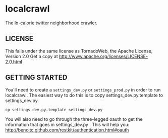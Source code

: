   
localcrawl
========    

The lo-calorie twitter neighborhood crawler.


LICENSE
-------

This falls under the same license as TornadoWeb,
the Apache License, Version 2.0
Get a copy at http://www.apache.org/licenses/LICENSE-2.0.html

GETTING STARTED
---------------

You'll need to create a `settings_dev.py` or `settings_prod.py` in order to run
localcrawl.  The easiest way to do this is to copy settings_dev.py.template to
settings_dev.py.

    cp settings_dev.py.template settings_dev.py

You will also need to go through the three-legged oauth to get the information
that goes in settings_dev.py .  This will help you:
    http://benoitc.github.com/restkit/authentication.html#oauth
